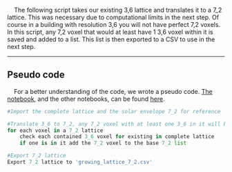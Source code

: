 &nbsp;&nbsp;&nbsp;&nbsp;The following script takes our existing 3,6 lattice and translates it to a 7_2 lattice. This was necessary due to computational limits in the next step. Of course in a building with resolution 3,6 you will not have perfect 7,2 voxels. In this script, any 7,2 voxel that would at least have 1 3,6 voxel within it is saved and added to a list. 
This list is then exported to a CSV to use in the next step.

---------------
## Pseudo code 
&nbsp;&nbsp;&nbsp;&nbsp;For a better understanding of the code, we wrote a pseudo code. [The notebook](notebooks\08_lower_growing_resolution.ipynb), and the other notebooks, can be found [here](https://miloumulder.github.io/spatial_computing_project_template/index/scripts/).

```Python
#Import the complete lattice and the solar envelope 7_2 for reference

#Translate 3_6 to 7_2, any 7_2 voxel with at least one 3_6 in it will be placed
for each voxel in a 7_2 lattice
    check each contained 3_6 voxel for existing in complete lattice
    if one is in it add the 7_2 voxel to the base 7_2 list

#Export 7_2 lattice
Export 7_2 lattice to 'growing_lattice_7_2.csv'
``` 

